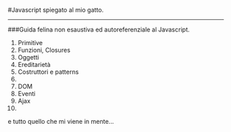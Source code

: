 #Javascript spiegato al mio gatto.

<hr>

###Guida felina non esaustiva ed autoreferenziale al Javascript.

1. Primitive
2. Funzioni, Closures
3. Oggetti
4. Ereditarietà
5. Costruttori e patterns
6. 
6. DOM
7. Eventi
8. Ajax
9. 

e tutto quello che mi viene in mente...

[1]: ./oggetti/oggetti_parte_1.md
